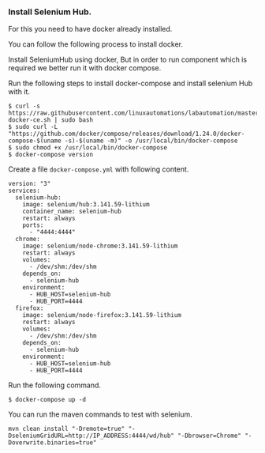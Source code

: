 ### Install Selenium Hub.

For this you need to have docker already installed. 

You can follow the following process to install docker.

Install SeleniumHub using docker, But in order to run component which is required we better run it with docker compose.

Run the following steps to install docker-compose and install selenium Hub with it. 

```
$ curl -s https://raw.githubusercontent.com/linuxautomations/labautomation/master/tools/docker/install-docker-ce.sh | sudo bash
$ sudo curl -L "https://github.com/docker/compose/releases/download/1.24.0/docker-compose-$(uname -s)-$(uname -m)" -o /usr/local/bin/docker-compose
$ sudo chmod +x /usr/local/bin/docker-compose
$ docker-compose version 
```

Create a file `docker-compose.yml` with following content.

```
version: "3"
services:
  selenium-hub:
    image: selenium/hub:3.141.59-lithium
    container_name: selenium-hub
    restart: always
    ports:
      - "4444:4444"
  chrome:
    image: selenium/node-chrome:3.141.59-lithium
    restart: always
    volumes:
      - /dev/shm:/dev/shm
    depends_on:
      - selenium-hub
    environment:
      - HUB_HOST=selenium-hub
      - HUB_PORT=4444
  firefox:
    image: selenium/node-firefox:3.141.59-lithium
    restart: always
    volumes:
      - /dev/shm:/dev/shm
    depends_on:
      - selenium-hub
    environment:
      - HUB_HOST=selenium-hub
      - HUB_PORT=4444
```

Run the following command. 

```
$ docker-compose up -d
```

You can run the maven commands to test with selenium.

```
mvn clean install "-Dremote=true" "-DseleniumGridURL=http://IP_ADDRESS:4444/wd/hub" "-Dbrowser=Chrome" "-Doverwrite.binaries=true"
```
##
